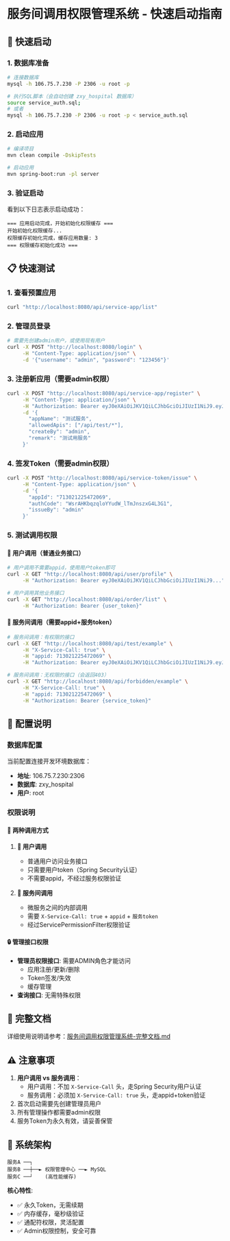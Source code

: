 # 服务间调用权限管理系统 - 快速启动指南

## 🚀 快速启动

### 1. 数据库准备
```bash
# 连接数据库
mysql -h 106.75.7.230 -P 2306 -u root -p

# 执行SQL脚本（会自动创建 zxy_hospital 数据库）
source service_auth.sql;
# 或者
mysql -h 106.75.7.230 -P 2306 -u root -p < service_auth.sql
```

### 2. 启动应用
```bash
# 编译项目
mvn clean compile -DskipTests

# 启动应用
mvn spring-boot:run -pl server
```

### 3. 验证启动
看到以下日志表示启动成功：
```
=== 应用启动完成，开始初始化权限缓存 ===
开始初始化权限缓存...
权限缓存初始化完成，缓存应用数量: 3
=== 权限缓存初始化成功 ===
```

## 📋 快速测试

### 1. 查看预置应用
```bash
curl "http://localhost:8080/api/service-app/list"
```

### 2. 管理员登录
```bash
# 需要先创建admin用户，或使用现有用户
curl -X POST "http://localhost:8080/login" \
     -H "Content-Type: application/json" \
     -d '{"username": "admin", "password": "123456"}'
```

### 3. 注册新应用（需要admin权限）
```bash
curl -X POST "http://localhost:8080/api/service-app/register" \
     -H "Content-Type: application/json" \
     -H "Authorization: Bearer eyJ0eXAiOiJKV1QiLCJhbGciOiJIUzI1NiJ9.eyJzdWIiOiJhZG1pbiIsImxvZ2luVHlwZSI6IlVTRVJfTE9HSU4iLCJleHAiOjE3NTYyNDIwOTUsImF1dGhvcml0aWVzIjoiUk9MRV9BRE1JTiJ9.hLeYToGDExvSjJmlrKHc2NAaA1D79hwrgVhRS2R1hRk" \
     -d '{
       "appName": "测试服务",
       "allowedApis": ["/api/test/*"],
       "createBy": "admin",
       "remark": "测试用服务"
     }'
```

### 4. 签发Token（需要admin权限）
```bash
curl -X POST "http://localhost:8080/api/service-token/issue" \
     -H "Content-Type: application/json" \
     -d '{
       "appId": "713021225472069",
       "authCode": "WsrAHKbqzqloYYudW_lTmJnszxG4L3G1",
       "issueBy": "admin"
     }'
```

### 5. 测试调用权限

#### 👤 用户调用（普通业务接口）
```bash
# 用户调用不需要appid，使用用户token即可
curl -X GET "http://localhost:8080/api/user/profile" \
     -H "Authorization: Bearer eyJ0eXAiOiJKV1QiLCJhbGciOiJIUzI1NiJ9..."

# 用户调用其他业务接口
curl -X GET "http://localhost:8080/api/order/list" \
     -H "Authorization: Bearer {user_token}"
```

#### 🔗 服务间调用（需要appid+服务token）
```bash
# 服务间调用：有权限的接口
curl -X GET "http://localhost:8080/api/test/example" \
     -H "X-Service-Call: true" \
     -H "appid: 713021225472069" \
     -H "Authorization: Bearer eyJ0eXAiOiJKV1QiLCJhbGciOiJIUzI1NiJ9.eyJzdWIiOiI3MTMwMjEyMjU0NzIwNjkiLCJhcHBOYW1lIjoi5rWL6K-V5pyN5YqhIiwiYXBwSWQiOiI3MTMwMjEyMjU0NzIwNjkiLCJpc3MiOiJ6eHktaG9zcGl0YWwtYWRtaW4iLCJ0eXBlIjoicGVybWFuZW50IiwiaWF0IjoxNzU2MjE0Njg2fQ.eCwSeTdCD47IWlH2PvsBloxi82ffnnxCpcr73dezF94"

```

```bash
# 服务间调用：无权限的接口（会返回403）
curl -X GET "http://localhost:8080/api/forbidden/example" \
     -H "X-Service-Call: true" \
     -H "appid: 713021225472069" \
     -H "Authorization: Bearer {service_token}"
```


## 🔧 配置说明

### 数据库配置
当前配置连接开发环境数据库：
- **地址**: 106.75.7.230:2306
- **数据库**: zxy_hospital
- **用户**: root

### 权限说明

#### 🔄 两种调用方式
1. **👤 用户调用**
   - 普通用户访问业务接口
   - 只需要用户token（Spring Security认证）
   - 不需要appid，不经过服务权限验证

2. **🔗 服务间调用**
   - 微服务之间的内部调用
   - 需要 `X-Service-Call: true` + `appid` + `服务token`
   - 经过ServicePermissionFilter权限验证

#### 🔒 管理接口权限
- **管理员权限接口**: 需要ADMIN角色才能访问
  - 应用注册/更新/删除
  - Token签发/失效
  - 缓存管理
- **查询接口**: 无需特殊权限

## 📖 完整文档
详细使用说明请参考：[服务间调用权限管理系统-完整文档.md](./服务间调用权限管理系统-完整文档.md)

## ⚠️ 注意事项
1. **用户调用 vs 服务调用**：
   - 用户调用：不加 `X-Service-Call` 头，走Spring Security用户认证
   - 服务调用：必须加 `X-Service-Call: true` 头，走appid+token验证
2. 首次启动需要先创建管理员用户  
3. 所有管理操作都需要admin权限
4. 服务Token为永久有效，请妥善保管

## 🎯 系统架构
```
服务A ──┐
服务B ──┼──► 权限管理中心 ──► MySQL
服务C ──┘    (高性能缓存)
```

**核心特性**:
- ✅ 永久Token，无需续期
- ✅ 内存缓存，毫秒级验证  
- ✅ 通配符权限，灵活配置
- ✅ Admin权限控制，安全可靠
